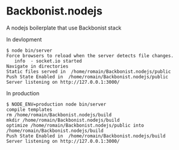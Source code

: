 Backbonist.nodejs
=================

A nodejs boilerplate that use Backbonist stack

In devlopment

    $ node bin/server
    Force browsers to reload when the server detects file changes.
       info  - socket.io started
    Navigate in directories
    Static files served in  /home/romain/Backbonist.nodejs/public
    Push State Enabled in  /home/romain/Backbonist.nodejs/public
    Server listening on http://127.0.0.1:3000/

In production

    $ NODE_ENV=production node bin/server
    compile templates
    rm /home/romain/Backbonist.nodejs/build
    mkdir /home/romain/Backbonist.nodejs/build
    optimize /home/romain/Backbonist.nodejs/public into /home/romain/Backbonist.nodejs/build
    Push State Enabled in  /home/romain/Backbonist.nodejs/build
    Server listening on http://127.0.0.1:3000/


